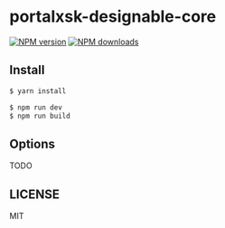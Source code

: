 # portalxsk-designable-core

[![NPM version](https://img.shields.io/npm/v/portalxsk-designable-core.svg?style=flat)](https://npmjs.org/package/portalxsk-designable-core)
[![NPM downloads](http://img.shields.io/npm/dm/portalxsk-designable-core.svg?style=flat)](https://npmjs.org/package/portalxsk-designable-core)

## Install

```bash
$ yarn install
```

```bash
$ npm run dev
$ npm run build
```

## Options

TODO

## LICENSE

MIT
